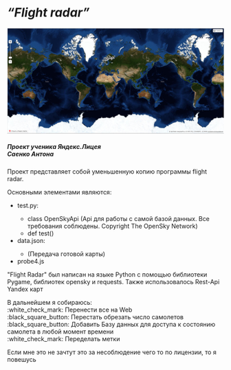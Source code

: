 # _“Flight radar”_
![Labyrinth.jpg](https://github.com/MrAntonS/WebServer/blob/OpenSky-Web/%D0%A1%D0%BD%D0%B8%D0%BC%D0%BE%D0%BA.png)
##### *Проект ученика Яндекс.Лицея* <br> *Саенко Антона*
<p>Проект представляет собой уменьшенную копию программы flight radar.<br></p>
<p>Основными элементами являются: <br>
<ul>
<li>test.py:</li>
<ul>
<li>class OpenSkyApi (Api для работы с самой базой данных. Все требования соблюдены. Copyright The OpenSky Network)</li>
<li>def test()</li>
</ul>
<li>data.json:</li>
<ul>
<li>(Передача готовой карты)</li>
</ul>
<li>probe4.js</li>
</ul></p>
<p>"Flight Radar" был написан на языке Python с помощью библиотеки Pygame, библиотек opensky и requests. Также использовалось Rest-Api Yandex карт</p>
<p>В дальнейшем я собираюсь:<br>
:white_check_mark: Перенести все на Web<br>
:black_square_button: Перестать обрезать число самолетов<br>
:black_square_button: Добавить Базу данных для доступа к состоянию самолета в любой момент времени<br>
:white_check_mark: Переделать метки</p>
Если мне это не зачтут это за несоблюдение чего то по лицензии, то я повешусь
